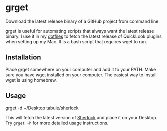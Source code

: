 grget
=====

Download the latest release binary of a GitHub project from command line.

grget is useful for automating scripts that always want the latest release binary. I use it in my [dotfiles](https://github.com/neilgupta/dotfiles) to fetch the latest release of QuickLook plugins when setting up my Mac. It is a bash script that requires wget to run.

## Installation

Place grget somewhere on your computer and add it to your PATH. Make sure you have wget installed on your computer. The easiest way to install wget is using homebrew.

## Usage

  grget -d ~/Desktop tabule/sherlock

This will fetch the latest version of [Sherlock](https://github.com/Tabule/Sherlock) and place it on your Desktop. Try `grget -h` for more detailed usage instructions.